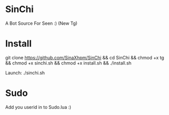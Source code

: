# SinChi
A Bot Source For Seen :) (New Tg)

# Install

git clone https://github.com/SinaXhpm/SinChi
&& cd SinChi
&& chmod +x tg
&& chmod +x sinchi.sh
&& chmod +x install.sh
&& ./install.sh

 Launch: ./sinchi.sh
# Sudo
Add you userid in to Sudo.lua :)

